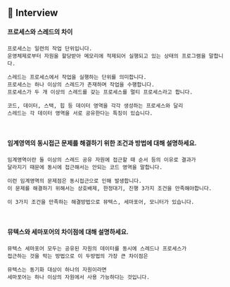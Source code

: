 ## 📝 Interview

#### 프로세스와 스레드의 차이
```
프로세스는 일련의 작업 단위입니다. 
운영체제로부터 자원을 할당받아 메모리에 적제되어 실행되고 있는 상태의 프로그램을 말합니다.

스레드는 프로세스에서 작업을 실행하는 단위를 의미합니다.
프로세스는 하나 이상의 스레드가 존재하며 작업을 수행합니다.
프로세스가 두 개 이상의 스레드를 갖는 프로세스를 멀티 프로세스라고 합니다. 

코드, 데이터, 스택, 힙 등 데이터 영역을 각각 생성하는 프로세스와 달리
스레드는 각 데이터 영역을 서로 공유한다는 특징이 있습니다.
```
<br>

#### 임계영역의 동시접근 문제를 해결하기 위한 조건과 방법에 대해 설명하세요.
```
임계영역이란 둘 이상의 스레드 공유 자원에 접근할 때 순서 등의 이유로 결과가 
달라지기 때문에 동시에 접근해서는 안되는 코드 영역을 말합니다.

이런 임계영역의 문제점은 동시접근으로 인해 발생합니다.
이 문제를 해결하기 위해서는 상호배제, 한정대기, 진행 3가지 조건을 만족해야합니다.

이 3가지 조건을 만족하는 해결방법으로 뮤텍스, 세마포어, 모니터가 있습니다.
```
<br>

#### 뮤텍스와 세마포어의 차이점에 대해 설명하세요.
```
뮤텍스 세마포어 모두는 공유된 자원의 데이터를 동시에 스레드나 프로세스가
접근하는 것을 막는 방법으로 이 두방법의 가장 큰 차이점은 

뮤텍스는 동기화 대상이 하나의 자원이라면 
세마포어는 하나 이상의 자원에서 사용 가능하다는 것입니다.
```
<br>
